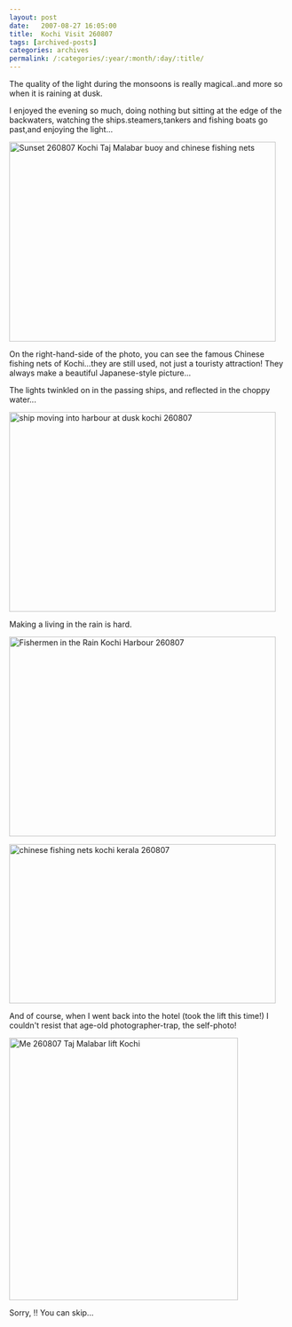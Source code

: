```yaml
---
layout: post
date:	2007-08-27 16:05:00
title:  Kochi Visit 260807
tags: [archived-posts]
categories: archives
permalink: /:categories/:year/:month/:day/:title/
---
```

The quality of the light during the monsoons is really magical..and more so when it is raining at dusk.

I enjoyed the evening so much, doing nothing but sitting at the edge of the backwaters, watching the ships.steamers,tankers and fishing boats go past,and enjoying the light...


<a href="http://www.flickr.com/photos/11363665@N07/1248378352/" title="Photo Sharing"><img src="http://farm2.static.flickr.com/1155/1248378352_36337c435d_o.jpg" width="480" height="360" alt="Sunset 260807 Kochi Taj Malabar buoy and chinese fishing nets" /></a>

On the right-hand-side of the photo, you can see the famous Chinese fishing nets of Kochi...they are still used, not just a touristy attraction! They always make a beautiful Japanese-style picture...


The lights twinkled on in the passing ships, and reflected in the choppy water...




<a href="http://www.flickr.com/photos/11363665@N07/1247527083/" title="Photo Sharing"><img src="http://farm2.static.flickr.com/1368/1247527083_5deec4a30e_o.jpg" width="480" height="360" alt="ship moving into harbour at dusk kochi 260807" /></a>

Making a living in the rain is hard.


<a href="http://www.flickr.com/photos/11363665@N07/1248426972/" title="Photo Sharing"><img src="http://farm2.static.flickr.com/1362/1248426972_462ef0ff5a_o.jpg" width="480" height="360" alt="Fishermen in the Rain Kochi Harbour 260807" /></a>




<a href="http://www.flickr.com/photos/11363665@N07/1248401896/" title="Photo Sharing"><img src="http://farm2.static.flickr.com/1326/1248401896_ab58c41a61_o.jpg" width="480" height="287" alt="chinese fishing nets kochi kerala 260807" /></a>

And of course, when I went back into the hotel (took the lift this time!) I couldn't resist that age-old photographer-trap, the self-photo!


<a href="http://www.flickr.com/photos/11363665@N07/1247534987/" title="Photo Sharing"><img src="http://farm2.static.flickr.com/1170/1247534987_ec51d97619_o.jpg" width="412" height="473" alt="Me 260807 Taj Malabar lift Kochi" /></a>

Sorry, <LJ user="aaskie">!! You can skip...
